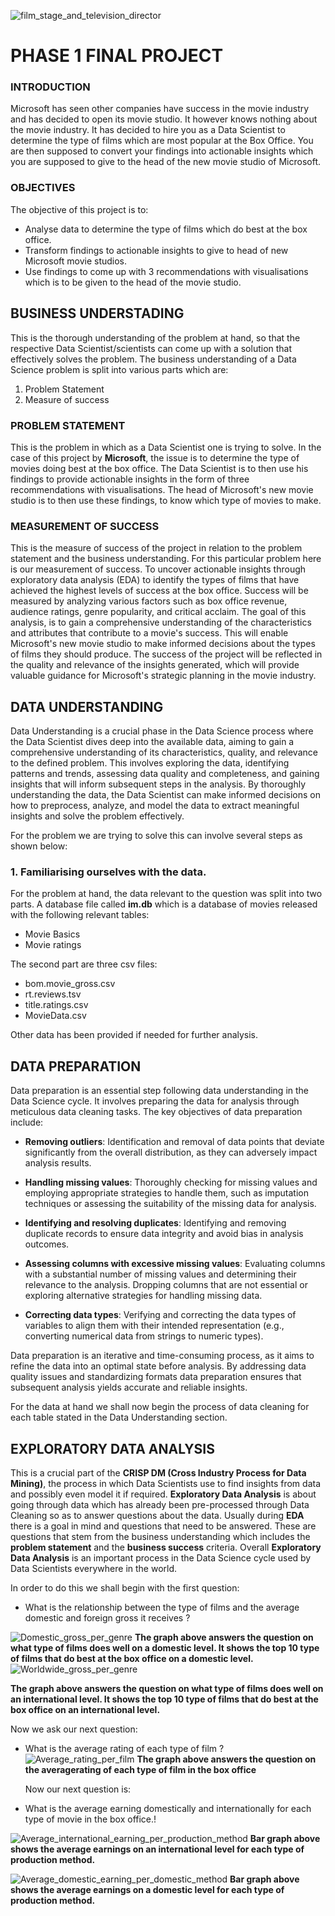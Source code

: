 ![film_stage_and_television_director](https://github.com/DennisWainaina/Phase_1_final_project/assets/116555573/fe94daa9-8c76-4caf-9219-44b9a51f2d57)
# PHASE 1 FINAL PROJECT

### INTRODUCTION

Microsoft has seen other companies have success in the movie industry and has decided to open its movie studio. It however knows nothing about the movie industry. It has decided to hire you as a Data Scientist to determine the type of films which are most popular at the Box Office. You are then supposed to convert your findings into actionable insights which you are supposed to give to the head of the new movie studio of Microsoft.

### OBJECTIVES
The objective of this project is to:
- Analyse data to determine the type of films which do best at the box office.
- Transform findings to actionable insights to give to head of new Microsoft movie studios.
- Use findings to come up with 3 recommendations with visualisations which is to be given to the head of the movie studio.

## BUSINESS UNDERSTADING

This is the thorough understanding of the problem at hand, so that the respective Data Scientist/scientists can come up with a solution that effectively solves the problem. The business understanding of a Data Science problem is split into various parts which are:
1. Problem Statement
2. Measure of success

### PROBLEM STATEMENT
This is the problem in which as a Data Scientist one is trying to solve. In the case of this project by **Microsoft**, the issue is to determine the type of movies doing best at the box office. The Data Scientist is to then use his findings to provide actionable insights in the form of three recommendations with visualisations. The head of Microsoft's new movie studio is to then use these findings, to know which type of movies to make.

### MEASUREMENT OF SUCCESS
This is the measure of success of the project in relation to the problem statement and the business understanding. For this particular problem here is our measurement of success. To uncover actionable insights through exploratory data analysis (EDA) to identify the types of films that have achieved the highest levels of success at the box office. Success will be measured by analyzing various factors such as box office revenue, audience ratings, genre popularity, and critical acclaim. The goal of this analysis, is to gain a comprehensive understanding of the characteristics and attributes that contribute to a movie's success. This will enable Microsoft's new movie studio to make informed decisions about the types of films they should produce. The success of the project will be reflected in the quality and relevance of the insights generated, which will provide valuable guidance for Microsoft's strategic planning in the movie industry.

## DATA UNDERSTANDING
Data Understanding is a crucial phase in the Data Science process where the Data Scientist dives deep into the available data, aiming to gain a comprehensive understanding of its characteristics, quality, and relevance to the defined problem. This involves exploring the data, identifying patterns and trends, assessing data quality and completeness, and gaining insights that will inform subsequent steps in the analysis. By thoroughly understanding the data, the Data Scientist can make informed decisions on how to preprocess, analyze, and model the data to extract meaningful insights and solve the problem effectively.

For the problem we are trying to solve this can involve several steps as shown below:

### 1. Familiarising ourselves with the data.

For the problem at hand, the data relevant to the question was split into two parts. A database file called **im.db** which is a database of movies released with the following relevant tables:
- Movie Basics
- Movie ratings

The second part are three csv files:
- bom.movie_gross.csv
- rt.reviews.tsv
- title.ratings.csv
- MovieData.csv

Other data has been provided if needed for further analysis.

## DATA PREPARATION

Data preparation is an essential step following data understanding in the Data Science cycle. It involves preparing the data for analysis through meticulous data cleaning tasks. The key objectives of data preparation include:

- **Removing outliers**: Identification and removal of data points that deviate significantly from the overall distribution, as they can adversely impact analysis results.

- **Handling missing values**: Thoroughly checking for missing values and employing appropriate strategies to handle them, such as imputation techniques or assessing the suitability of the missing data for analysis.

- **Identifying and resolving duplicates**: Identifying and removing duplicate records to ensure data integrity and avoid bias in analysis outcomes.

- **Assessing columns with excessive missing values**: Evaluating columns with a substantial number of missing values and determining their relevance to the analysis. Dropping columns that are not essential or exploring alternative strategies for handling missing data.


- **Correcting data types**: Verifying and correcting the data types of variables to align them with their intended representation (e.g., converting numerical data from strings to numeric types).

Data preparation is an iterative and time-consuming process, as it aims to refine the data into an optimal state before analysis. By addressing data quality issues and standardizing formats data preparation ensures that subsequent analysis yields accurate and reliable insights.

For the data at hand we shall now begin the process of data cleaning for each table stated in the Data Understanding section.

## EXPLORATORY DATA ANALYSIS

This is a crucial part of the **CRISP DM (Cross Industry Process for Data Mining)**, the process in which Data Scientists use to find insights from data and possibly even model it if required. **Exploratory Data Analysis** is about going through data which has already been pre-processed through Data Cleaning so as to answer questions about the data. Usually during **EDA** there is a goal in mind and questions that need to be answered. These are questions that stem from the business understanding which includes the **problem statement** and the **business success** criteria. Overall **Exploratory Data Analysis** is an important process in the Data Science cycle used by Data Scientists everywhere in the world.

In order to do this we shall begin with the first question:
- What is the relationship between the type of films and the average domestic and foreign gross it receives ?

![Domestic_gross_per_genre](https://github.com/DennisWainaina/Phase_1_final_project/assets/116555573/1139c69c-2294-48a3-9caa-ca3e31ebdd2e)
**The graph above answers the question on what type of films does well on a domestic level. It shows the top 10 type of films that do best at the box office on a domestic level.**
![Worldwide_gross_per_genre](https://github.com/DennisWainaina/Phase_1_final_project/assets/116555573/e94fb260-e55e-4bbb-9e0b-fc4a7865b61c)

**The graph above answers the question on what type of films does well on an international level. It shows the top 10 type of films that do best at the box office on an international level.**

Now we ask our next question:
- What is the average rating of each type of film ?
![Average_rating_per_film](https://github.com/DennisWainaina/Phase_1_final_project/assets/116555573/a69caabf-1437-43bf-8d57-e1d8db519f30)
 **The graph above answers the question on the averagerating of each type of film in the box office**
 
  Now our next question is:
- What is the average earning domestically and internationally for each type of movie in the box office.!

![Average_international_earning_per_production_method](https://github.com/DennisWainaina/Phase_1_final_project/assets/116555573/f485150d-cccb-463f-a7b6-d72f05509f6b)
**Bar graph above shows the average earnings on an international level for each type of production method.**

![Average_domestic_earning_per_domestic_method](https://github.com/DennisWainaina/Phase_1_final_project/assets/116555573/f9b6d77e-9597-4ed7-97c6-e1efcc2bf917)
**Bar graph above shows the average earnings on a domestic level for each type of production method.**
